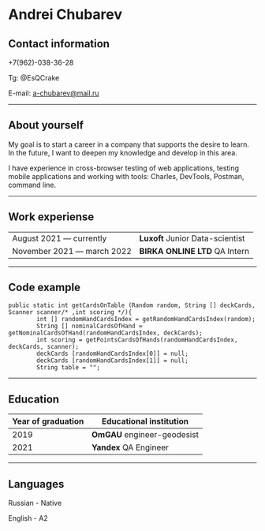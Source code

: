 # Andrei Chubarev
## Contact information
+7(962)-038-36-28

Tg: @EsQCrake

E-mail: a-chubarev@mail.ru
*********
## About yourself
My goal is to start a career in a company that supports the desire to learn. In the future, I want to deepen my knowledge and develop in this area.

I have experience in cross-browser testing of web applications, testing mobile applications and working with tools: Charles, DevTools, Postman, command line.
*********
## Work experiense
|           |   |
|-----------|----------|
|August 2021 — currently|**Luxoft** Junior Data-scientist|
|November 2021 — march 2022|**BIRKA ONLINE LTD** QA Intern|
*********
## Code example
```
public static int getCardsOnTable (Random random, String [] deckCards, Scanner scanner/* ,int scoring */){
        int [] randomHandCardsIndex = getRandomHandCardsIndex(random);
        String [] nominalCardsOfHand = getNominalCardsOfHand(randomHandCardsIndex, deckCards);
        int scoring = getPointsCardsOfHands(randomHandCardsIndex, deckCards, scanner);
        deckCards [randomHandCardsIndex[0]] = null;
        deckCards [randomHandCardsIndex[1]] = null;
        String table = "";
```
*********
## Education

| Year of graduation | Educational institution      |
|--------------------|------------------------------|
| 2019               | **OmGAU** engineer-geodesist |
| 2021               | **Yandex** QA Engineer       |
*********
## Languages
Russian - Native

English - A2